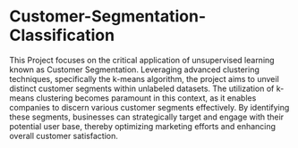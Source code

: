 # Customer-Segmentation-Classification

This Project focuses on the critical application of unsupervised learning known as Customer Segmentation. Leveraging advanced clustering techniques, specifically the k-means algorithm, the project aims to unveil distinct customer segments within unlabeled datasets. The utilization of k-means clustering becomes paramount in this context, as it enables companies to discern various customer segments effectively. By identifying these segments, businesses can strategically target and engage with their potential user base, thereby optimizing marketing efforts and enhancing overall customer satisfaction.
